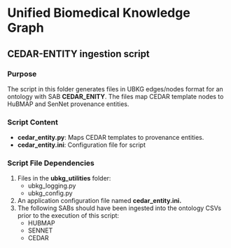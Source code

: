 # Unified Biomedical Knowledge Graph
## CEDAR-ENTITY ingestion script

### Purpose
The script in this folder generates files in UBKG edges/nodes format for an ontology with SAB **CEDAR_ENITY**.
The files map CEDAR template nodes to HuBMAP and SenNet provenance entities.

### Script Content
- **cedar_entity.py**: Maps CEDAR templates to provenance entities.
- **cedar_entity.ini**: Configuration file for script

### Script File Dependencies
1. Files in the **ubkg_utilities** folder:
   - ubkg_logging.py
   - ubkg_config.py
2. An application configuration file named **cedar_entity.ini.** 
3. The following SABs should have been ingested into the ontology CSVs prior to the execution of this script:
   - HUBMAP
   - SENNET
   - CEDAR 








